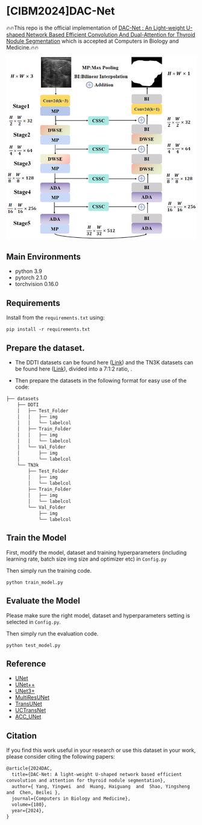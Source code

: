 # [CIBM2024]DAC-Net
🔥🔥This repo is the official implementation of
[DAC-Net : An Light-weight U-shaped Network Based Efficient Convolution And Dual-Attention for Thyroid Nodule Segmentation](https://www.sciencedirect.com/science/article/pii/S0010482524010576) which is accepted at Computers in Biology and Medicine.🔥🔥

![DAC-Net](docs/DAC-Net.png)


## Main Environments

- python 3.9
- pytorch 2.1.0
- torchvision 0.16.0


## Requirements

Install from the `requirements.txt` using:

```
pip install -r requirements.txt
```


## Prepare the dataset.

- The DDTI datasets can be found here ([Link](http://cimalab.intec.co/applications/thyroid/)) and the TN3K datasets can be found here ([Link](https://github.com/haifangong/TRFE-Net-for-thyroid-nodule-segmentation)), divided into a 7:1:2 ratio, .

- Then prepare the datasets in the following format for easy use of the code:

```
├── datasets
    ├── DDTI
    │   ├── Test_Folder
    │   │   ├── img
    │   │   └── labelcol
    │   ├── Train_Folder
    │   │   ├── img
    │   │   └── labelcol
    │   └── Val_Folder
    │       ├── img
    │       └── labelcol
    └── TN3k
        ├── Test_Folder
        │   ├── img
        │   └── labelcol
        ├── Train_Folder
        │   ├── img
        │   └── labelcol
        └── Val_Folder
            ├── img
            └── labelcol
```


## Train the Model

First, modify the model, dataset and training hyperparameters (including learning rate, batch size img size and optimizer etc) in `Config.py`

Then simply run the training code.

```
python train_model.py
```


## Evaluate the Model

Please make sure the right model, dataset and hyperparameters setting  is selected in `Config.py`. 

Then simply run the evaluation code.

```
python test_model.py
```


## Reference
- [UNet](https://github.com/ZJUGiveLab/UNet-Version)
- [UNet++](https://github.com/ZJUGiveLab/UNet-Version)
- [UNet3+](https://github.com/ZJUGiveLab/UNet-Version)
- [MultiResUNet](https://github.com/makifozkanoglu/MultiResUNet-PyTorch)
- [TransUNet](https://github.com/Beckschen/TransUNet)
- [UCTransNet](https://github.com/McGregorWwww/UCTransNet)
- [ACC_UNet](https://github.com/qubvel/segmentation_models.pytorch)




## Citation

If you find this work useful in your research or use this dataset in your work, please consider citing the following papers:
```
@article{2024DAC,
  title={DAC-Net: A light-weight U-shaped network based efficient convolution and attention for thyroid nodule segmentation},
  author={ Yang, Yingwei  and  Huang, Haiguang  and  Shao, Yingsheng  and  Chen, Beilei },
  journal={Computers in Biology and Medicine},
  volume={180},
  year={2024},
}
```

